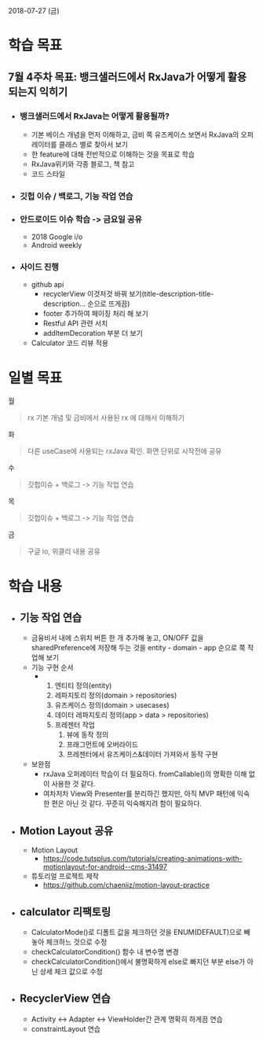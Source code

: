 2018-07-27 (금)

# 학습 목표

## 7월 4주차 목표: 뱅크샐러드에서 RxJava가 어떻게 활용되는지 익히기

- ### 뱅크샐러드에서 RxJava는 어떻게 활용될까?

  - 기본 베이스 개념을 먼저 이해하고, 금비 쪽 유즈케이스 보면서 RxJava의 오퍼레이터를 클래스 별로 찾아서 보기
  - 한 feature에 대해 전반적으로 이해하는 것을 목표로 학습
  - RxJava위키와 각종 블로그, 책 참고
  - 코드 스타일

- ### 깃헙 이슈 / 백로그, 기능 작업 연습

- ### 안드로이드 이슈 학습 -> 금요일 공유

  - 2018 Google i/o
  - Android weekly

- ### 사이드 진행

  - github api
    - recyclerView 이것저것 바꿔 보기(title-description-title-description… 순으로 뜨게끔)
    - footer 추가하여 페이징 처리 해 보기
    - Restful API 관련 서치
    - addItemDecoration 부분 더 보기
  - Calculator 코드 리뷰 적용

# 일별 목표

월

> rx 기본 개념 및 금비에서 사용된 rx 에 대해서 이해하기

화

> 다른 useCase에 사용되는 rxJava 확인. 화면 단위로 시작전에 공유

수  

> 깃헙이슈 + 백로그 -> 기능 작업 연습

목

> 깃헙이슈 + 백로그 -> 기능 작업 연습

금

> 구글 io, 위클리 내용 공유



# 학습 내용

- ## 기능 작업 연습

  - 금융비서 내에 스위치 버튼 한 개 추가해 놓고, ON/OFF 값을 sharedPreference에 저장해 두는 것을 entity - domain - app 순으로 쭉 작업해 보기
  - 기능 구현 순서
    - 1. 엔티티 정의(entity)
      2. 레파지토리 정의(domain > repositories)
      3. 유즈케이스 정의(domain > usecases)
      4. 데이터 레파지토리 정의(app > data > repositories)
      5. 프레젠터 작업
         1. 뷰에 동작 정의
         2. 프래그먼트에 오버라이드
         3. 프레젠터에서 유즈케이스&데이터 가져와서 동작 구현
  - 보완점
    - rxJava 오퍼레이터 학습이 더 필요하다. fromCallable()의 명확한 이해 없이 사용한 것 같다.
    - 여차저차 View와 Presenter를 분리하긴 했지만, 아직 MVP 패턴에 익숙한 편은 아닌 것 같다. 꾸준히 익숙해지려 함이 필요하다.



- ## Motion Layout 공유

  - Motion Layout
    - https://code.tutsplus.com/tutorials/creating-animations-with-motionlayout-for-android--cms-31497
  - 튜토리얼 프로젝트 제작
    - https://github.com/chaeniiz/motion-layout-practice



- ## calculator 리팩토링

  - CalculatorMode()로 디폴트 값을 체크하던 것을 ENUM(DEFAULT)으로 빼 놓아 체크하느 것으로 수정
  - checkCalculatorCondition() 함수 내 변수명 변경
  - checkCalculatorCondition()에서 불명확하게 else로 빠지던 부분 else가 아닌 상세 체크 값으로 수정
    


- ## RecyclerView 연습

  - Activity <-> Adapter <-> ViewHolder간 관계 명확히 하게끔 연습
  - constraintLayout 연습
